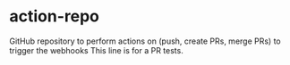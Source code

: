 # action-repo
GitHub repository to perform actions on (push, create PRs, merge PRs) to trigger the webhooks
This line is for a PR tests.
